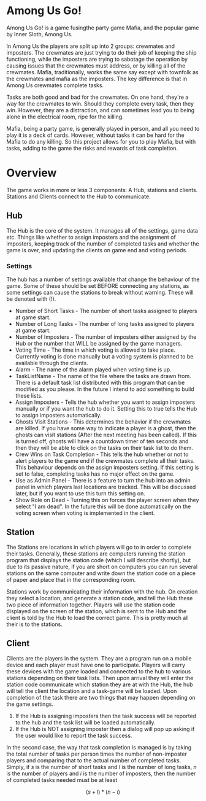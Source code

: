 # Among Us Go!

Among Us Go! is a game fusingthe party game Mafia, and the popular game by Inner Sloth, Among Us.  

In Among Us the players are split up into 2 groups: crewmates and imposters. The crewmates are just trying to do their job of keeping the ship functioning, while the imposters are trying to sabotage the operation by causing issues that the crewmates must address, or by killing all of the crewmates. Mafia, traditionally, works the same say except with townfolk as the crewmates and mafia as the imposters. The key difference is that in Among Us crewmates complete tasks. 

Tasks are both good and bad for the crewmates. On one hand, they're a way for the crewmates to win. Should they complete every task, then they win. However, they are a distraction, and can sometimes lead you to being alone in the electrical room, ripe for the killing.

Mafia, being a party game, is generally played in person, and all you need to play it is a deck of cards. However, without tasks it can be hard for the Mafia to do any killing. So this project allows for you to play Mafia, but with tasks, adding to the game the risks and rewards of task completion.

# Overview
The game works in more or less 3 components: A Hub, stations and clients.  Stations and Clients connect to the Hub to communicate.  

## Hub
The Hub is the core of the system.  It manages all of the settings, game data etc.  Things like whether to assign imposters and the assignment of imposters, keeping track of the number of completed tasks and whether the game is over, and updating the clients on game end and voting periods.

### Settings
 The hub has a number of settings available that change the behaviour of the game.  Some of these should be set BEFORE connecting any stations, as some settings can cause the stations to break without warning.  These will be denoted with (!). 
 * Number of Short Tasks - The number of short tasks assigned to players at game start.
 * Number of Long Tasks - The number of long tasks assigned to players at game start.
 * Number of Imposters - The number of imposters either assigned by the Hub or the number that WILL be assigned by the game managers.
 * Voting Time - The time in which voting is allowed to take place.  Currently voting is done manually but a voting system is planned to be available through the clients.
 * Alarm - The name of the alarm played when voting time is up.
 * TaskListName - The name of the file where the tasks are drawn from.  There is a default task list distributed with this program that can be modified as you please.  In the future I intend to add something to build these lists.
 * Assign Imposters - Tells the hub whether you want to assign imposters manually or if you want the hub to do it.  Setting this to true tells the Hub to assign imposters automatically.
 * Ghosts Visit Stations - This determines the behavior if the crewmates are killed.  If you have some way to indicate a player is a ghost, then the ghosts can visit stations (After the next meeting has been called).  If this is turned off, ghosts will have a countdown timer of ten seconds and then they will be able to click on the tasks on their task list to do them.
 * Crew Wins on Task Completion - This tells the hub whether or not to alert players to the game end if the crewmates complete all their tasks.  This behaviour depends on the assign imposters setting. If this setting is set to false, completing tasks has no major effect on the game. 
 * Use as Admin Panel - There is a feature to turn the hub into an admin panel in which players last locations are tracked.  This will be discussed later, but if you want to use this turn this setting on.
 * Show Role on Dead - Turning this on forces the player screen when they select "I am dead".  In the future this will be done automatically on the voting screen when voting is implemented in the client.
 
## Station
The Stations are locations in which players will go to in order to complete their tasks.  Generally, these stations are computers running the station program that displays the station code (which I will describe shortly), but due to its passive nature, if you are short on computers you can run several stations on the same computer and write down the station code on a piece of paper and place that in the corresponding room.

Stations work by communicating their information with the hub.  On creation they select a location, and generate a station code, and tell the Hub these two piece of information together.  Players will use the station code displayed on the screen of the station, which is sent to the Hub and the client is told by the Hub to load the correct game.  This is pretty much all their is to the stations.

## Client
Clients are the players in the system.  They are a program run on a mobile device and each player must have one to participate.  Players will carry these devices with the game loaded and connected to the hub to various stations depending on their task lists.  Then upon arrival they will enter the station code communicate which station they are at with the Hub, the hub will tell the client the location and a task-game will be loaded.  Upon completion of the task there are two things that may happen depending on the game settings.
  1. If the Hub is assigning imposters then the task success will be reported to the hub and the task list will be loaded automatically.
  2. If the Hub is NOT assigning imposter then a dialog will pop up asking if the user would like to report the task success.

In the second case, the way that task completion is managed is by taking the total number of tasks per person times the number of non-imposter players and comparing that to the actual number of completed tasks.  Simply, if $s$ is the number of short tasks and $l$ is the number of long tasks, $n$ is the number of players and $i$ is the number of imposters, then the number of completed tasks needed must be at least
```math
(s+l)*(n-i)
```
  
